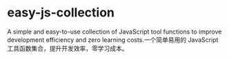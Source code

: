 # easy-js-collection
A simple and easy-to-use collection of JavaScript tool functions to improve development efficiency and zero learning costs.一个简单易用的 JavaScript 工具函数集合，提升开发效率，零学习成本。
